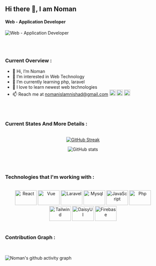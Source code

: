 
  ## Hi there 👋, I am Noman
#### Web - Application Developer
![Web - Application Developer](https://media.licdn.com/dms/image/v2/D4E16AQFN3HaMiGTwMw/profile-displaybackgroundimage-shrink_350_1400/profile-displaybackgroundimage-shrink_350_1400/0/1729567475148?e=1735171200&v=beta&t=esi5kVVVBHjso-c9Pflg35ancUZnFwdoGVVvnR1fHwA)

<br/>
<br/>

### Current Overview :
- 👋 Hi, I’m Noman
- 👀 I’m interested in Web Technology
- 🌱 I’m currently learning php, laravel
- 💞️ I love to learn newest web technologies
- 📫 Reach me at nomanislamnishad@gmail.com
[<img src='https://cdn.jsdelivr.net/npm/simple-icons@3.0.1/icons/github.svg' alt='github' height='20'>](https://github.com/Noman-Mia)  [<img src='https://cdn.jsdelivr.net/npm/simple-icons@3.0.1/icons/linkedin.svg' alt='linkedin' height='20'>](https://www.linkedin.com/in/https://www.linkedin.com/in/noman-mia-785312322//)  [<img src='https://cdn.jsdelivr.net/npm/simple-icons@3.0.1/icons/facebook.svg' alt='facebook' height='20'>](https://www.facebook.com/https://web.facebook.com/noman.nomanislam.50)  
<br/>
<br/>

### Current States And More Details :
<br/>
<div align="center">
   <a href="https://git.io/streak-stats"><img src="https://github-readme-streak-stats.herokuapp.com?user=Noman-Mia&theme=transparent" alt="GitHub Streak" /></a>
</div>
<div align="center">
  
  ![GitHub stats](https://github-readme-stats.vercel.app/api?username=Noman-Mia&show_icons=true&count_private=true)  

</div>
<br/>
<br/>


### Technologies that I'm working with :
<br/>
<div align="center" margin="20px">
  <img alt="React" title="React" height="48" width="70" src="https://cdn.simpleicons.org/react">
  <img alt="Vue" title="Vue" height="48" width="70" src="https://www.svgrepo.com/show/354528/vue.svg">
  <img alt="Laravel" title="Laravel" height="48" width="70" src="https://picperf.io/https://laravelnews.s3.amazonaws.com/images/laravel-featured.png">
  <img alt="Mysql" title="Mysql" height="48" width="70" src="https://www.kreaweb.be/wp-content/uploads/2023/03/mysql.webp">
  <img alt="JavaScript" title="JavaScript" height="48" width="70" src="https://cdn.simpleicons.org/javascript">
  <img alt="Php" title="Php" height="48" width="70" src="https://upload.wikimedia.org/wikipedia/commons/thumb/2/27/PHP-logo.svg/800px-PHP-logo.svg.png">
  <img alt="Tailwind" title="Tailwind" height="48" width="70" src="https://cdn.simpleicons.org/tailwindcss">
  <img alt="DaisyUI" title="DaisyUI" height="48" width="70" src="https://cdn.simpleicons.org/daisyui">
  <img alt="Firebase" title="Firebase" height="48" width="70" src="https://cdn.simpleicons.org/firebase">

<br/>
<br/>

</div>

### Contribution Graph :
<br/>
  
![Noman's github activity graph](https://github-readme-activity-graph.vercel.app/graph?username=Noman-Mia&theme=react-dark)
</div>


<!---
Noman-Mia/Noman-Mia is a ✨ special ✨ repository because its `README.md` (this file) appears on your GitHub profile.
You can click the Preview link to take a look at your changes.
--->
